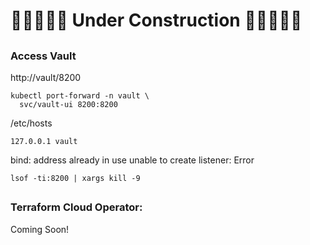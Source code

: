 # 🚧🚧🚧🚧🚧 Under Construction 🚧🚧🚧🚧🚧

## 

### Access Vault 


http://vault/8200


```
kubectl port-forward -n vault \
  svc/vault-ui 8200:8200
```  



/etc/hosts
```
127.0.0.1 vault
```



bind: address already in use unable to create listener: Error

`lsof -ti:8200 | xargs kill -9`



##

### Terraform Cloud Operator:

Coming Soon!

